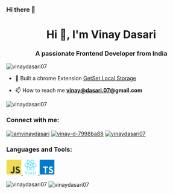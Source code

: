 ### Hi there 👋

<h1 align="center">Hi 👋, I'm Vinay Dasari</h1>
<h3 align="center">A passionate Frontend Developer from India</h3>
<p align="left"> <img src="https://komarev.com/ghpvc/?username=vinaydasari07&label=Profile%20views&color=0e75b6&style=flat" alt="vinaydasari07" /> </p>

- 🔭 Built a chrome Extension [GetSet Local Storage](https://chrome.google.com/webstore/detail/getset-local-storage/ippidodkgapkblnaegmgjhdflkbonoco)

- 📫 How to reach me **vinay@dasari.07@gmail.com**

<p align="left"> <img src="https://komarev.com/ghpvc/?username=vinaydasari07&label=Profile%20views&color=0e75b6&style=flat" alt="vinaydasari07" /> </p>

<h3 align="left">Connect with me:</h3>
<p align="left">
<a href="https://twitter.com/iamvinaydasari" target="blank"><img align="center" src="https://raw.githubusercontent.com/rahuldkjain/github-profile-readme-generator/master/src/images/icons/Social/twitter.svg" alt="iamvinaydasari" height="30" width="40" /></a>
<a href="https://linkedin.com/in/vinay-d-7998ba88" target="blank"><img align="center" src="https://raw.githubusercontent.com/rahuldkjain/github-profile-readme-generator/master/src/images/icons/Social/linked-in-alt.svg" alt="vinay-d-7998ba88" height="30" width="40" /></a>
<a href="https://www.hackerrank.com/vinaydasari07" target="blank"><img align="center" src="https://raw.githubusercontent.com/rahuldkjain/github-profile-readme-generator/master/src/images/icons/Social/hackerrank.svg" alt="vinaydasari07" height="30" width="40" /></a>
</p>

<h3 align="left">Languages and Tools:</h3>
<p align="left"> <a href="https://developer.mozilla.org/en-US/docs/Web/JavaScript" target="_blank" rel="noreferrer"> <img src="https://raw.githubusercontent.com/devicons/devicon/master/icons/javascript/javascript-original.svg" alt="javascript" width="40" height="40"/> </a> <a href="https://reactjs.org/" target="_blank" rel="noreferrer"> <img src="https://raw.githubusercontent.com/devicons/devicon/master/icons/react/react-original-wordmark.svg" alt="react" width="40" height="40"/> </a> <a href="https://www.typescriptlang.org/" target="_blank" rel="noreferrer"> <img src="https://raw.githubusercontent.com/devicons/devicon/master/icons/typescript/typescript-original.svg" alt="typescript" width="40" height="40"/> </a> </p>

<p><img align="left" src="https://github-readme-stats.vercel.app/api/top-langs?username=vinaydasari07&show_icons=true&locale=en&layout=compact" alt="vinaydasari07" /></p>

<p>&nbsp;<img align="center" src="https://github-readme-stats.vercel.app/api?username=vinaydasari07&show_icons=true&locale=en" alt="vinaydasari07" /></p>

<!-- <p><img align="center" src="https://github-readme-streak-stats.herokuapp.com/?user=vinaydasari07&" alt="vinaydasari07" /></p> -->

<!--
**VinayDasari07/VinayDasari07** is a ✨ _special_ ✨ repository because its `README.md` (this file) appears on your GitHub profile.

Here are some ideas to get you started:

- 🔭 I’m currently working on ...
- 🌱 I’m currently learning ...
- 👯 I’m looking to collaborate on ...
- 🤔 I’m looking for help with ...
- 💬 Ask me about ...
- 📫 How to reach me: ...
- 😄 Pronouns: ...
- ⚡ Fun fact: ...
-->
